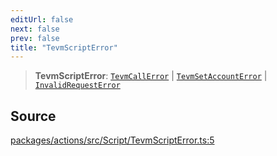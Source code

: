 ```yaml
---
editUrl: false
next: false
prev: false
title: "TevmScriptError"
---
```


> **TevmScriptError**: [`TevmCallError`](/reference/tevm/actions/type-aliases/tevmcallerror-1/) \| [`TevmSetAccountError`](/reference/tevm/actions/type-aliases/tevmsetaccounterror-1/) \| [`InvalidRequestError`](/reference/tevm/errors/classes/invalidrequesterror/)

## Source

[packages/actions/src/Script/TevmScriptError.ts:5](https://github.com/evmts/tevm-monorepo/blob/main/packages/actions/src/Script/TevmScriptError.ts#L5)
